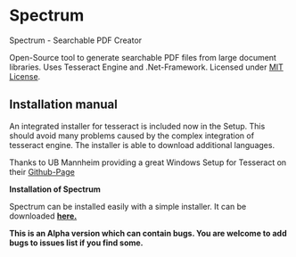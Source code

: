 # Spectrum
Spectrum - Searchable PDF Creator

Open-Source tool to generate searchable PDF files from large document libraries.
Uses Tesseract Engine and .Net-Framework. Licensed under <a href="https://opensource.org/licenses/MIT">MIT License</a>.

<h2>Installation manual</h2>

An integrated installer for tesseract is included now in the Setup. This should avoid many problems caused by the complex integration of tesseract engine. The installer is able to download additional languages.

Thanks to UB Mannheim providing a great Windows Setup for Tesseract on their <a href="https://github.com/UB-Mannheim/tesseract?files=1">Github-Page</a> 

<strong>Installation of Spectrum</strong>	

Spectrum can be installed easily with a simple installer. It can be downloaded <strong><a href="https://github.com/philipp-eger-dev/Spectrum/releases/download/0.9.0.0/Spectrum_0.9.0.0_ALPHA.exe">here.</a></strong>

<strong>This is an Alpha version which can contain bugs. You are welcome to add bugs to issues list if you find some.</strong>
